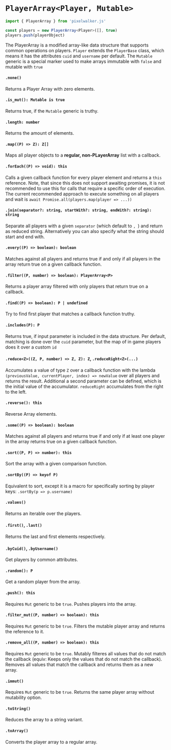 # `PlayerArray<Player, Mutable>`

```ts
import { PlayerArray } from 'pixelwalker.js'

const players = new PlayerArray<Player>([], true)
players.push(playerObject)
```

The PlayerArray is a modified array-like data structure that supports common operations on players. `Player` extends the `PlayerBase` class, which means it has the attributes `cuid` and `username` per default. The `Mutable` generic is a special marker used to make arrays immutable with `false` and mutable with `true`

#### `.none()`

Returns a Player Array with zero elements.

#### `.is_mut(): Mutable is true`

Returns true, if the `Mutable` generic is truthy.

#### `.length: number`

Returns the amount of elements.

#### `.map((P) => Z): Z[]`

Maps all player objects to a **regular, non-PLayerArray** list with a callback.

#### `.forEach((P) => void): this`

Calls a given callback function for every player element and returns a `this` reference. Note, that since this does not support awaiting promises, it is not recommended to use this for calls that require a specific order of execution. The current recommended approach to execute something on all players and wait is `await Promise.all(players.map(player => ...))`

#### `.join(separator?: string, startWith?: string, endWith?: string): string`

Separate all players with a given `separator` (which default to `, `) and return as reduced string. Alternatively you can also specify what the string should start and end with.

#### `.every((P) => boolean): boolean`

Matches against all players and returns true if and only if all players in the array return true on a given callback function.

#### `.filter((P, number) => boolean): PlayerArray<P>`

Returns a player array filtered with only players that return true on a callback.

#### `.find((P) => boolean): P | undefined`

Try to find first player that matches a callback function truthy.

#### `.includes(P): P`

Returns true, if input parameter is included in the data structure. Per default, matching is done over the `cuid` parameter, but the map of in game players does it over a custom `id`

#### `.reduce<Z>((Z, P, number) => Z, Z): Z`, `.reduceRight<Z>(...)`

Accumulates a value of type `Z` over a callback function with the lambda `(previousValue, currentPlayer, index) => newValue` over all players and returns the result. Additional a second parameter can be defined, which is the initial value of the accumulator. `reduceRight` accumulates from the right to the left.

#### `.reverse(): this`

Reverse Array elements.

#### `.some((P) => boolean): boolean`

Matches against all players and returns true if and only if at least one player in the array returns true on a given callback function.

#### `.sort((P, P) => number): this`

Sort the array with a given comparison function.

#### `.sortBy((P) => keyof P)`

Equivalent to sort, except it is a macro for specifically sorting by player keys: `.sortBy(p => p.username)`

#### `.values()`

Returns an iterable over the players.

#### `.first()`, `.last()`

Returns the last and first elements respectively.

#### `.byCuid()`, `.byUsername()`

Get players by common attributes.

#### `.random(): P`

Get a random player from the array.

#### `.push(): this`

Requires `Mut` generic to be `true`. Pushes players into the array.

#### `.filter_mut((P, number) => boolean): this`

Requires `Mut` generic to be `true`. Filters the mutable player array and returns the reference to it.

#### `.remove_all((P, number) => boolean): this`

Requires `Mut` generic to be `true`. Mutably filteres all values that do not match the callback (equiv: Keeps only the values that do not match the callback). Removes all values that match the callback and returns them as a new array.

#### `.immut()`

Requires `Mut` generic to be `true`. Returns the same player array without mutability option.

#### `.toString()`

Reduces the array to a string variant. 

#### `.toArray()`

Converts the player array to a regular array.

